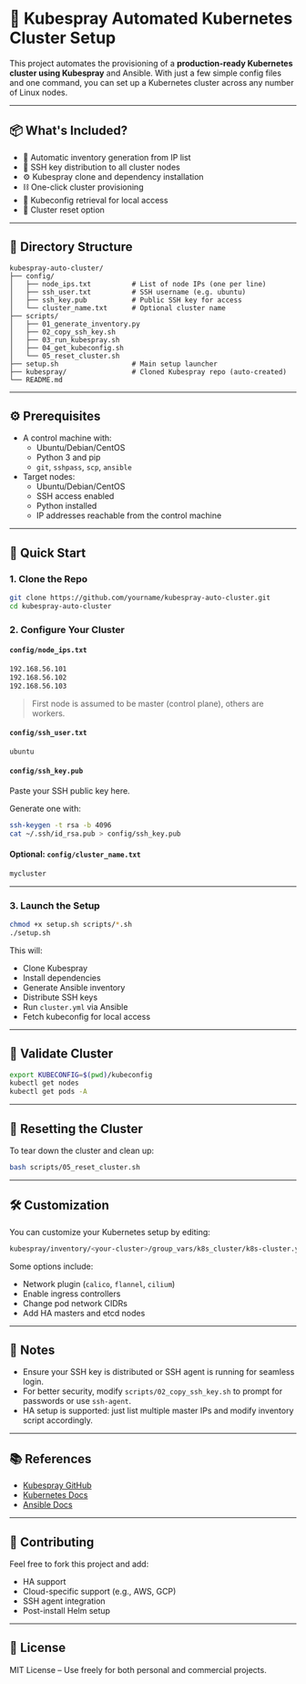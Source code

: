 # 🚀 Kubespray Automated Kubernetes Cluster Setup

This project automates the provisioning of a **production-ready Kubernetes cluster using Kubespray** and Ansible. With just a few simple config files and one command, you can set up a Kubernetes cluster across any number of Linux nodes.

---

## 📦 What's Included?

- 🔁 Automatic inventory generation from IP list
- 🔑 SSH key distribution to all cluster nodes
- ⚙️ Kubespray clone and dependency installation
- ⛓️ One-click cluster provisioning
- 📂 Kubeconfig retrieval for local access
- 🔄 Cluster reset option

---

## 🧱 Directory Structure

```
kubespray-auto-cluster/
├── config/
│   ├── node_ips.txt          # List of node IPs (one per line)
│   ├── ssh_user.txt          # SSH username (e.g. ubuntu)
│   ├── ssh_key.pub           # Public SSH key for access
│   └── cluster_name.txt      # Optional cluster name
├── scripts/
│   ├── 01_generate_inventory.py
│   ├── 02_copy_ssh_key.sh
│   ├── 03_run_kubespray.sh
│   ├── 04_get_kubeconfig.sh
│   └── 05_reset_cluster.sh
├── setup.sh                  # Main setup launcher
├── kubespray/                # Cloned Kubespray repo (auto-created)
└── README.md
```

---

## ⚙️ Prerequisites

- A control machine with:
  - Ubuntu/Debian/CentOS
  - Python 3 and pip
  - `git`, `sshpass`, `scp`, `ansible`
- Target nodes:
  - Ubuntu/Debian/CentOS
  - SSH access enabled
  - Python installed
  - IP addresses reachable from the control machine

---

## 🚀 Quick Start

### 1. Clone the Repo

```bash
git clone https://github.com/yourname/kubespray-auto-cluster.git
cd kubespray-auto-cluster
```

### 2. Configure Your Cluster

#### `config/node_ips.txt`

```txt
192.168.56.101
192.168.56.102
192.168.56.103
```

> First node is assumed to be master (control plane), others are workers.

#### `config/ssh_user.txt`

```txt
ubuntu
```

#### `config/ssh_key.pub`

Paste your SSH public key here.

Generate one with:

```bash
ssh-keygen -t rsa -b 4096
cat ~/.ssh/id_rsa.pub > config/ssh_key.pub
```

#### Optional: `config/cluster_name.txt`

```txt
mycluster
```

---

### 3. Launch the Setup

```bash
chmod +x setup.sh scripts/*.sh
./setup.sh
```

This will:
- Clone Kubespray
- Install dependencies
- Generate Ansible inventory
- Distribute SSH keys
- Run `cluster.yml` via Ansible
- Fetch kubeconfig for local access

---

## 🧪 Validate Cluster

```bash
export KUBECONFIG=$(pwd)/kubeconfig
kubectl get nodes
kubectl get pods -A
```

---

## 🔁 Resetting the Cluster

To tear down the cluster and clean up:

```bash
bash scripts/05_reset_cluster.sh
```

---

## 🛠️ Customization

You can customize your Kubernetes setup by editing:

```bash
kubespray/inventory/<your-cluster>/group_vars/k8s_cluster/k8s-cluster.yml
```

Some options include:
- Network plugin (`calico`, `flannel`, `cilium`)
- Enable ingress controllers
- Change pod network CIDRs
- Add HA masters and etcd nodes

---

## 📌 Notes

- Ensure your SSH key is distributed or SSH agent is running for seamless login.
- For better security, modify `scripts/02_copy_ssh_key.sh` to prompt for passwords or use `ssh-agent`.
- HA setup is supported: just list multiple master IPs and modify inventory script accordingly.

---

## 📚 References

- [Kubespray GitHub](https://github.com/kubernetes-sigs/kubespray)
- [Kubernetes Docs](https://kubernetes.io/docs/)
- [Ansible Docs](https://docs.ansible.com/)

---

## 🤝 Contributing

Feel free to fork this project and add:
- HA support
- Cloud-specific support (e.g., AWS, GCP)
- SSH agent integration
- Post-install Helm setup

---

## 📜 License

MIT License – Use freely for both personal and commercial projects.

